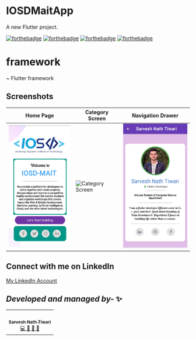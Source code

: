 # IOSDMaitApp

A new Flutter project.



[![forthebadge](https://forthebadge.com/images/badges/built-by-developers.svg)](https://forthebadge.com)
[![forthebadge](https://forthebadge.com/images/badges/built-for-android.svg)](https://forthebadge.com)
[![forthebadge](https://forthebadge.com/images/badges/built-with-love.svg)](https://forthebadge.com)
[![forthebadge](https://forthebadge.com/images/badges/built-with-swag.svg)](https://forthebadge.com)


# framework
~ Flutter framework

## Screenshots

  | Home Page                                                    | Category Screen                                                 | Navigation Drawer                                                 |
| -------------------------------------------------------------- | ----------------------------------------------------------------------- | -------------------------------------------------------------------- |
| <img src="assets/images/WelcomePage.jpg" width=200 alt="Home Page"> | <img src="images/DevelopersScreen.jpg" width=200 alt="Category Screen"> | <img src="assets/images/DeveloperInfoScreen.jpg" width=200 alt="Navigation Drawer"> |





## Connect with me on LinkedIn

[My LinkedIn Account](https://www.linkedin.com/in/sarvesh-nath-tiwari-5575a218a)

## *Developed and managed by-* ✨

<!-- ALL-CONTRIBUTORS-LIST:START - Do not remove or modify this section -->
<!-- prettier-ignore-start -->
<!-- markdownlint-disable -->

<table>

  <tr>
    <td align="center"><a href="https://github.com/sarveshsrv"><img src="https://he-s3.s3.amazonaws.com/media/avatars/sarveshsrv/resized/180/5a3aae9img_20190112_144045ff.jpg" width="100px;" alt=""/><br /><sub><b>Sarvesh Nath Tiwari</b></sub></a><br /><a href="https://github.com/sarveshsrv?tab=repositories" title="Code">💻 📖 📆 👀</a></td>
  </tr>
  
</table>
<!-- markdownlint-enable -->
<!-- prettier-ignore-end -->
<!-- ALL-CONTRIBUTORS-LIST:END -->

